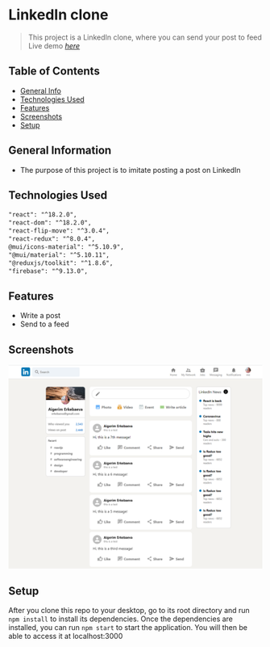 # LinkedIn clone
> This project is a LinkedIn clone, where you can send your post to feed
> Live demo [_here_](https://linkedin-clone-f5260.web.app/)

## Table of Contents
* [General Info](#general-information)
* [Technologies Used](#technologies-used)
* [Features](#features)
* [Screenshots](#screenshots)
* [Setup](#setup)


## General Information
- The purpose of this project is to imitate posting a post on LinkedIn


## Technologies Used
    "react": "^18.2.0",
    "react-dom": "^18.2.0",
    "react-flip-move": "^3.0.4",
    "react-redux": "^8.0.4",
    @mui/icons-material": "^5.10.9",
    "@mui/material": "^5.10.11",
    "@reduxjs/toolkit": "^1.8.6",
    "firebase": "^9.13.0",
    


## Features
- Write a post
- Send to a feed


## Screenshots
![Example screenshot](./src/assets/linkedin.png)


## Setup
After you clone this repo to your desktop, go to its root directory and run ```npm install``` to install its dependencies.
Once the dependencies are installed, you can run ```npm start``` to start the application. You will then be able to access it at localhost:3000
